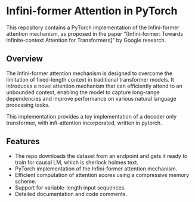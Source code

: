 # Infini-former Attention in PyTorch

This repository contains a PyTorch implementation of the Infini-former attention mechanism, as proposed in the paper "[Infini-former: Towards Infinite-context Attention for Transformers]" by Google research.

## Overview

The Infini-former attention mechanism is designed to overcome the limitation of fixed-length context in traditional transformer models. It introduces a novel attention mechanism that can efficiently attend to an unbounded context, enabling the model to capture long-range dependencies and improve performance on various natural language processing tasks.

This implementation provides a toy implementation of a decoder only transformer, with infi-attention incorporated, written in pytorch.

## Features

- The repo downloads the dataset from an endpoint and gets it ready to train for causal LM, which is sherlock holmes text.
- PyTorch implementation of the Infini-former attention mechanism.
- Efficient computation of attention scores using a compressive memory scheme.
- Support for variable-length input sequences.
- Detailed documentation and code comments.